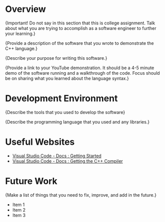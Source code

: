 # Overview

{Important! Do not say in this section that this is college assignment. Talk about what you are trying to accomplish as a software engineer to further your learning.}

{Provide a description of the software that you wrote to demonstrate the C++ language.}

{Describe your purpose for writing this software.}

{Provide a link to your YouTube demonstration. It should be a 4-5 minute demo of the software running and a walkthrough of the code. Focus should be on sharing what you learned about the language syntax.}


# Development Environment

{Describe the tools that you used to develop the software}

{Describe the programming language that you used and any libraries.}

# Useful Websites
- [Visual Studio Code - Docs : Getting Started](https://code.visualstudio.com/docs/cpp/introvideos-cpp)
- [Visual Studio Code - Docs : Getting the C++ Compiler](https://code.visualstudio.com/docs/cpp/config-mingw)

# Future Work

{Make a list of things that you need to fix, improve, and add in the future.}

- Item 1
- Item 2
- Item 3